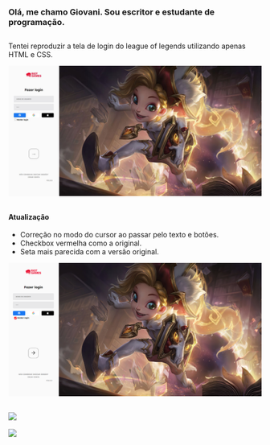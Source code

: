 ### Olá, me chamo Giovani. Sou escritor e estudante de programação.
##

Tentei reproduzir a tela de login do league of legends utilizando apenas HTML e CSS.

<img src='imagem-final.JPG' alt='Print do resultado'></img>

##

#### Atualização

- Correção no modo do cursor ao passar pelo texto e botões.
- Checkbox vermelha como a original.
- Seta mais parecida com a versão original.

<img src='print-v2.PNG'>

##

<img src='https://img.shields.io/badge/HTML5-E34F26?style=for-the-badge&logo=html5&logoColor=white'></img>

<img src='https://img.shields.io/badge/CSS3-1572B6?style=for-the-badge&logo=css3&logoColor=white'></img>
